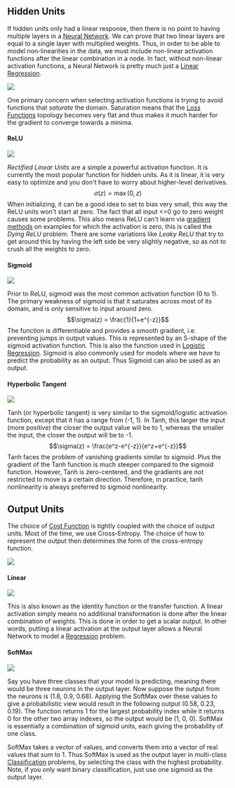 

## Hidden Units

If hidden units only had a linear response, then there is no point to having multiple layers in a [Neural Network](Neural%20Networks.md). We can prove that two linear layers are equal to a single layer with multiplied weights. Thus, in order to be able to model non-linearities in the data, we must include non-linear activation functions after the linear combination in a node. In fact, without non-linear activation functions, a Neural Network is pretty much just a [Linear Regression](../Linear%20Regression.md).

![](../../Attachments/Pasted%20image%2020230226145106.png)

One primary concern when selecting activation functions is trying to avoid functions that *saturate* the domain. Saturation means that the [Loss Functions](Loss%20Functions.md) topology becomes very flat and thus makes it much harder for the gradient to converge towards a minima.  


#### ReLU

![](../../Attachments/Pasted%20image%2020230226150014.png)

*Rectified Linear Units* are a simple a powerful activation function. It is currently the most popular function for hidden units. As it is linear, it is very easy to optimize and you don't have to worry about higher-level derivatives.
$$\sigma(z) = \max(0, z)$$
 When initializing, it can be a good idea to set to bias very small, this way the ReLU units won't start at zero. The fact that all input <=0 go to zero weight causes some problems. This also means ReLU can't learn via [gradient methods](Optimizers.md) on examples for which the activation is zero, this is called the *Dying ReLU* problem. There are some variations like *Leaky ReLU* that try to get around this by having the left side be very slightly negative, so as not to crush all the weights to zero.

#### Sigmoid

![](../../Attachments/Pasted%20image%2020230226150023.png)

Prior to ReLU, sigmoid was the most common activation function (0 to 1). The primary weakness of sigmoid is that it saturates across most of its domain, and is only sensitive to input around zero.
$$\sigma(z) = \frac{1}{1+e^{-z}}$$
The function is differentiable and provides a smooth gradient, i.e. preventing jumps in output values. This is represented by an S-shape of the sigmoid activation function. This is also the function used in [Logistic Regression](../Logistic%20Regression.md). Sigmoid is also commonly used for models where we have to predict the probability as an output. Thus Sigmoid can also be used as an output.

#### Hyperbolic Tangent

![](../../Attachments/Pasted%20image%2020230226150029.png)

Tanh (or hyperbolic tangent) is very similar to the sigmoid/logistic activation function, except that it has a range from (-1, 1). In Tanh, this larger the input (more positive) the closer the output value will be to 1, whereas the smaller the input, the closer the output will be to -1.
$$\sigma(z) = \frac{e^z-e^{-z}}{e^z+e^{-z}}$$
Tanh faces the problem of vanishing gradients similar to sigmoid. Plus the gradient of the Tanh function is much steeper compared to the sigmoid function. However, Tanh is zero-centered, and the gradients are not restricted to move is a certain direction. Therefore, in practice, tanh nonlinearity is always preferred to sigmoid nonlinearity.


## Output Units

The choice of [Cost Function](Loss%20Functions.md) is tightly coupled with the choice of output units. Most of the time, we use Cross-Entropy. The choice of how to represent the output then determines the form of the cross-entropy function.

![](../../Attachments/Pasted%20image%2020230226150123.png)


#### Linear

![](../../Attachments/Pasted%20image%2020230226150110.png)

This is also known as the identity function or the transfer function. A linear activation simply means no additional transformation is done after the linear combination of weights. This is done in order to get a scalar output. In other words, putting a linear activation at the output layer allows a Neural Network to model a [Regression](../Regression.md) problem.

#### SoftMax

![](../../Attachments/Pasted%20image%2020230226150055.png)

Say you have three classes that your model is predicting, meaning there would be three neurons in the output layer. Now suppose the output from the neurons is (1.8, 0.9, 0.68). Applying the SoftMax over these values to give a probabilistic view would result in the following output (0.58, 0.23, 0.19). The function returns 1 for the largest probability index while it returns 0 for the other two array indexes, so the output would be (1, 0, 0). SoftMax is essentially a combination of sigmoid units, each giving the probability of one class.

SoftMax takes a vector of values, and converts them into a vector of real values that sum to 1. Thus SoftMax is used as the output layer in multi-class [Classification](../Classification.md) problems, by selecting the class with the highest probability. Note, if you only want binary classification, just use one sigmoid as the output layer.
